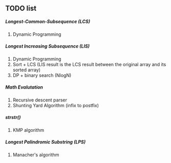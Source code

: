 TODO list
---

##### Longest-Common-Subsequence (LCS)

1. Dynamic Programming

##### Longest Increasing Subsequence (LIS)

1. Dynamic Programming
2. Sort + LCS (LIS result is the LCS result between the original array and its sorted array)
3. DP + binary search (NlogN)

##### Math Evalutation
1. Recursive descent parser
2. Shunting Yard Algorithm (infix to postfix)

##### strstr()
1. KMP algorithm

##### Longest Palindromic Substring (LPS)
1. Manacher's algorithm
